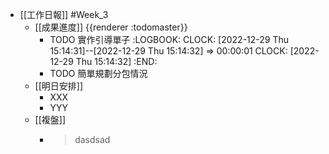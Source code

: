 - [[工作日報]] #Week_3
	- [[成果進度]] {{renderer :todomaster}}
		- TODO 實作引導單子
		  :LOGBOOK:
		  CLOCK: [2022-12-29 Thu 15:14:31]--[2022-12-29 Thu 15:14:32] =>  00:00:01
		  CLOCK: [2022-12-29 Thu 15:14:32]
		  :END:
		- TODO  簡單規劃分包情況
	- [[明日安排]]
		- XXX
		- YYY
	- [[複盤]]
		- > dasdsad